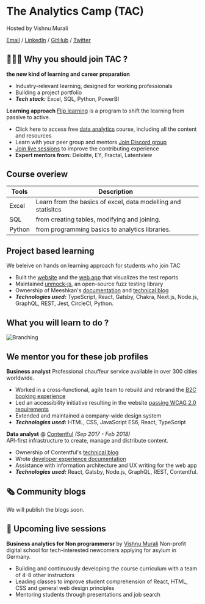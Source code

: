 # The Analytics Camp (TAC)

Hosted by Vishnu Murali

[Email](mailto:hello@workwithcarolyn.com) /  [LinkedIn](https://www.linkedin.com/in/carolstran/) / [GitHub](https://github.com/vishnu-muraly/) / [Twitter](https://twitter.com/vishnumuraly/) 

## 👩🏼‍💻 Why you should join TAC ?

**the new kind of learning and career preparation** 
  - Industry-relevant learning, designed for working professionals
  - Building a project portfolio
  - **_Tech stack:_** Excel, SQL, Python, PowerBI

**Learning approach** 
[Flip learning](https://sites.google.com/site/flippedlearninggtu/what-is-flipped-learing) is a program to shift the learning from passive to active.
  - Click here to access free [data analytics](https://graphql.org/faq/) course, including all the content and resources
  - Learn with your peer group and mentors [Join Discord group](https://github.com/graphql/graphql.github.io/)
  -  [Join live sessions](https://github.com/graphql/graphql.github.io/blob/source/CONTRIBUTING.md) to improve the contributing experience
  - **Expert mentors from:** Deloitte, EY, Fractal, Latentview


## Course overiew

| Tools | Description |
| ------ | ----------- |
| Excel   | Learn from the basics of excel, data modelling and statisitcs |
| SQL | from creating tables, modifying and joining. |
| Python   | from programming basics to analytics libraries. |

## Project based learning

We beleive on hands on learning approach for students who join TAC
  - Built the [website](https://meeshkan.com/) and the [web app](https://app.meeshkan.com/) that visualizes the test reports
  - Maintained [unmock-js](https://github.com/meeshkan/unmock-js), an open-source fuzz testing library
  - Ownership of Meeshkan's [documentation](https://meeshkan.com/docs/) and [technical blog](https://meeshkan.com/blog/)
  - **_Technologies used:_** TypeScript, React, Gatsby, Chakra, Next.js, Node.js, GraphQL, REST, Jest, CircleCI, Python.
  
## What you will learn to do ?

![Branching](https://res.cloudinary.com/hevo/image/upload/f_auto,q_auto/v1617441941/hevo-learn/main-qimg-7b6042e47c1d21b9af33404126138beb-1.jpg)

## We mentor you for these job profiles

**Business analyst** 
Professional chauffeur service available in over 300 cities worldwide.
  - Worked in a cross-functional, agile team to rebuild and rebrand the [B2C booking experience](https://www.blacklane.com/en/)
  - Led an accessibility initiative resulting in the website [passing WCAG 2.0 requirements](https://www.blacklane.com/en/accessibility/)
  - Extended and maintained a company-wide design system
  - **_Technologies used:_** HTML, CSS, JavaScript ES6, React, TypeScript

**Data analyst** @ [Contentful](https://www.contentful.com/) _(Sep 2017 - Feb 2018)_ <br>
API-first infrastructure to create, manage and distribute content.

  - Ownership of Contentful's [technical blog](https://www.contentful.com/blog/)
  - Wrote [developer experience documentation](https://www.contentful.com/developers/docs/)
  - Assistance with information architecture and UX writing for the web app
  - **_Technologies used:_** React, Gatsby, Node.js, GraphQL, REST, Contentful.
    
## 🗞 Community blogs

We will publish the blogs soon.

## 📌 Upcoming live sessions

**Business analytics for Non programmersr** by [Vishnu Murali](https://www.redi-school.org/)
Non-profit digital school for tech-interested newcomers applying for asylum in Germany.
  - Building and continuously developing the course curriculum with a team of 4-8 other instructors
  - Leading classes to improve student comprehension of React, HTML, CSS and general web design principles
  - Mentoring students through presentations and job search


